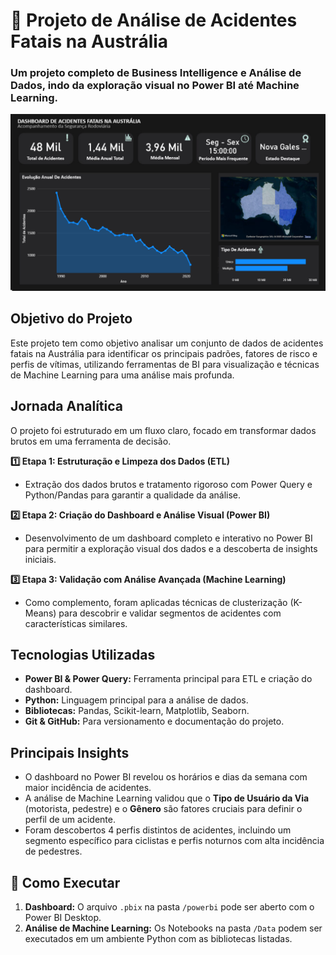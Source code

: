 # 🚗 Projeto de Análise de Acidentes Fatais na Austrália

### Um projeto completo de Business Intelligence e Análise de Dados, indo da exploração visual no Power BI até Machine Learning.

![Dashboard Screenshot](images/dashboard1.png)

##  Objetivo do Projeto

Este projeto tem como objetivo analisar um conjunto de dados de acidentes fatais na Austrália para identificar os principais padrões, fatores de risco e perfis de vítimas, utilizando ferramentas de BI para visualização e técnicas de Machine Learning para uma análise mais profunda.

##  Jornada Analítica

O projeto foi estruturado em um fluxo claro, focado em transformar dados brutos em uma ferramenta de decisão.

**1️⃣ Etapa 1: Estruturação e Limpeza dos Dados (ETL)**
* Extração dos dados brutos e tratamento rigoroso com Power Query e Python/Pandas para garantir a qualidade da análise.

**2️⃣ Etapa 2: Criação do Dashboard e Análise Visual (Power BI)**
* Desenvolvimento de um dashboard completo e interativo no Power BI para permitir a exploração visual dos dados e a descoberta de insights iniciais.

**3️⃣ Etapa 3: Validação com Análise Avançada (Machine Learning)**
* Como complemento, foram aplicadas técnicas de clusterização (K-Means) para descobrir e validar segmentos de acidentes com características similares.

## Tecnologias Utilizadas
* **Power BI & Power Query:** Ferramenta principal para ETL e criação do dashboard.
* **Python:** Linguagem principal para a análise de dados.
* **Bibliotecas:** Pandas, Scikit-learn, Matplotlib, Seaborn.
* **Git & GitHub:** Para versionamento e documentação do projeto.

##  Principais Insights
* O dashboard no Power BI revelou os horários e dias da semana com maior incidência de acidentes.
* A análise de Machine Learning validou que o **Tipo de Usuário da Via** (motorista, pedestre) e o **Gênero** são fatores cruciais para definir o perfil de um acidente.
* Foram descobertos 4 perfis distintos de acidentes, incluindo um segmento específico para ciclistas e perfis noturnos com alta incidência de pedestres.

## 🚀 Como Executar
1.  **Dashboard:** O arquivo `.pbix` na pasta `/powerbi` pode ser aberto com o Power BI Desktop.
2.  **Análise de Machine Learning:** Os Notebooks na pasta `/Data` podem ser executados em um ambiente Python com as bibliotecas listadas.
